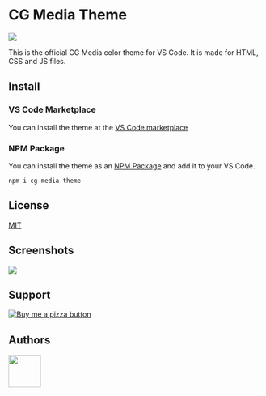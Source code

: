 
# CG Media Theme
<img src="https://user-images.githubusercontent.com/122671813/229323800-a63c9ef0-f641-4c69-a782-3c7b329ca86a.jpg" />

This is the official CG Media color theme for VS Code. It is made for HTML, CSS and JS files.

## Install
### VS Code Marketplace 
You can install the theme at the [VS Code marketplace](https://marketplace.visualstudio.com/items?itemName=CGWebDev2003.cg-media-theme)

### NPM Package
You can install the theme as an [NPM Package](https://www.npmjs.com/package/cg-media-theme) and add it to your VS Code.
```
npm i cg-media-theme
```

## License
[MIT](https://choosealicense.com/licenses/mit/)


## Screenshots
<img src="https://user-images.githubusercontent.com/122671813/229323817-6d1250d5-53ad-4e31-bad4-21e92d2f2ab4.jpg" />

## Support
<a href="https://www.buymeacoffee.com/CGWebDev2003/cg-media-theme" target="_blank">
  <img src="https://user-images.githubusercontent.com/122671813/229323497-058caa2a-2a48-4140-ba06-e1073f12566e.jpg" alt="Buy me a pizza button">
</a><br>

## Authors
<a href="https://github.com/CGWebDev2003/cgmedia-theme/graphs/contributors">
  <img src="https://contrib.rocks/image?repo=CGWebDev2003/cgmedia-theme" style="width: 4rem;" />
</a>

